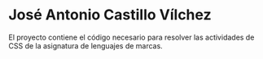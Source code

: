 # José Antonio Castillo Vílchez

El proyecto contiene el código necesario para resolver las actividades de CSS de la asignatura de
lenguajes de marcas.